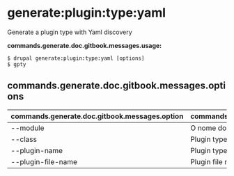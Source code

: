# generate:plugin:type:yaml
Generate a plugin type with Yaml discovery

**commands.generate.doc.gitbook.messages.usage:**
```
$ drupal generate:plugin:type:yaml [options]
$ gpty  
```

## commands.generate.doc.gitbook.messages.options
commands.generate.doc.gitbook.messages.option | commands.generate.doc.gitbook.messages.details
-------|-------------
--module | O nome do módulo.
--class | Plugin type class name
--plugin-name | Plugin type machine name
--plugin-file-name | Plugin file name
